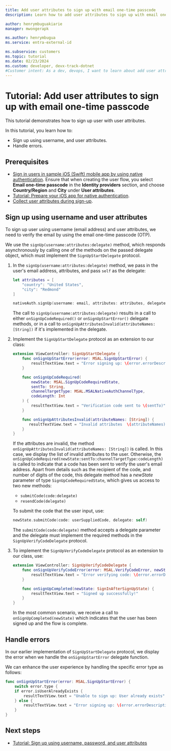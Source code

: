 ```yaml
---
title: Add user attributes to sign up with email one-time passcode
description: Learn how to add user attributes to sign up with email one-time passcode.

author: henrymbuguakiarie
manager: mwongerapk

ms.author: henrymbugua
ms.service: entra-external-id

ms.subservice: customers
ms.topic: tutorial
ms.date: 02/23/2024
ms.custom: developer, devx-track-dotnet
#Customer intent: As a dev, devops, I want to learn about add user attributes to sign up with email one-time passcode.
---
```


# Tutorial: Add user attributes to sign up with email one-time passcode 

This tutorial demonstrates how to sign up user with user attributes. 

In this tutorial, you learn how to: 

- Sign up using username, and user attributes. 
- Handle errors. 

## Prerequisites 

- [Sign in users in sample iOS (Swift) mobile app by using native authentication](how-to-run-native-authentication-sample-ios-app.md). Ensure that when creating the user flow, you select **Email one-time passcode** in the **Identity providers** section, and choose **Country/Region** and **City** under **User attributes**.
- [Tutorial: Prepare your iOS app for native authentication](tutorial-native-authentication-prepare-ios-app.md).
- [Collect user attributes during sign-up](how-to-define-custom-attributes.md).

## Sign up using username and user attributes  
 
To sign up user using username (email address) and user attributes, we need to verify the email by using the email one-time passcode (OTP).  

We use the `signUp(username:attributes:delegate)` method, which responds asynchronously by calling one of the methods on the passed delegate object, which must implement the `SignUpStartDelegate` protocol. 

1. In the `signUp(username:attributes:delegate)` method, we pass in the user's email address, attributes, and pass `self` as the delegate: 

   ```swift
   let attributes = [
       "country": "United States",
       "city": "Redmond"
   ]

   nativeAuth.signUp(username: email, attributes: attributes, delegate: self)
   ```

   The call to `signUp(username:attributes:delegate)` results in a call to either `onSignUpCodeRequired()` or `onSignUpStartError()` delegate methods, or in a call to `onSignUpAttributesInvalid(attributeNames: [String])` if it's implemented in the delegate. 

1. Implement the `SignUpStartDelegate` protocol as an extension to our class:  

   ```swift
   extension ViewController: SignUpStartDelegate {
       func onSignUpStartError(error: MSAL.SignUpStartError) {
           resultTextView.text = "Error signing up: \(error.errorDescription ?? "no description")"
       }

       func onSignUpCodeRequired(
           newState: MSAL.SignUpCodeRequiredState,
           sentTo: String,
           channelTargetType: MSAL.MSALNativeAuthChannelType,
           codeLength: Int
       ) {
           resultTextView.text = "Verification code sent to \(sentTo)"
       }

       func onSignUpAttributesInvalid(attributeNames: [String]) {
          resultTextView.text = "Invalid attributes  \(attributeNames)"
       }
   }
   ```

    If the attributes are invalid, the method `onSignUpAttributesInvalid(attributeNames: [String])` is called. In this case, we display the list of invalid attributes to the user. Otherwise, the `onSignUpCodeRequired(newState:sentTo:channelTargetType:codeLength)` is called to indicate that a code has been sent to verify the user's email address. Apart from details such as the recipient of the code, and number of digits of the code, this delegate method has a _newState_ parameter of type `SignUpCodeRequiredState`, which gives us access to two new methods:  

    - `submitCode(code:delegate)`
    - `resendCode(delegate)`

    To submit the code that the user input, use: 

    ```swift
    newState.submitCode(code: userSuppliedCode, delegate: self)
    ```

    The `submitCode(code:delegate)` method accepts a delegate parameter and the delegate must implement the required methods in the `SignUpVerifyCodeDelegate` protocol. 

1. To implement the `SignUpVerifyCodeDelegate` protocol as an extension to our class, use:  
 
   ```swift
   extension ViewController: SignUpVerifyCodeDelegate {
       func onSignUpVerifyCodeError(error: MSAL.VerifyCodeError, newState: MSAL.SignUpCodeRequiredState?) {
           resultTextView.text = "Error verifying code: \(error.errorDescription ?? "no description")"
       }

       func onSignUpCompleted(newState: SignInAfterSignUpState) {
           resultTextView.text = "Signed up successfully!"
       }
   }
   ```

    In the most common scenario, we receive a call to `onSignUpCompleted(newState)` which indicates that the user has been signed up and the flow is complete. 

## Handle errors 

In our earlier implementation of `SignUpStartDelegate` protocol, we display the error when we handle the `onSignUpStartError` delegate function.   

We can enhance the user experience by handling the specific error type as follows:  

```swift
func onSignUpStartError(error: MSAL.SignUpStartError) {
    switch error.type {
    if error.isUserAlreadyExists {
        resultTextView.text = "Unable to sign up: User already exists"
    } else {
        resultTextView.text = "Error signing up: \(error.errorDescription ?? "no description")"
    }
}
```

## Next steps 

- [Tutorial: Sign up using username, password, and user attributes](tutorial-native-authentication-ios-sign-up-with-username-password-user-attributes.md) 

